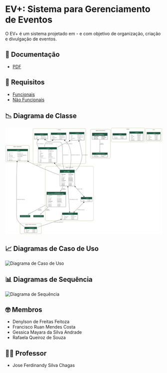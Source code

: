 # EV+: Sistema para Gerenciamento de Eventos

O EV+ é um sistema projetado em - e com objetivo de organização, criação e divulgação de eventos.

## 📜 Documentação
- [PDF]()

## 📌 Requisitos 
- [Funcionais]()
- [Não Funcionais]()

## 📉 Diagrama de Classe
![Diagrama de Classe](app_models.png)

## 📈 Diagramas de Caso de Uso
![Diagrama de Caso de Uso]()

## 📊 Diagramas de Sequência
![Diagrama de Sequência]()

## 🤓 Membros
  - Denylson de Freitas Feitoza
  - Francisco Ruan Mendes Costa
  - Gessica Mayara da Silva Andrade
  - Rafaela Queiroz de Souza

## 👨‍🏫 Professor
  - Jose Ferdinandy Silva Chagas
